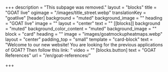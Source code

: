 +++
description = "This subpage was removed."
layout = "blocks"
title = "GOAT live"
ogimage = "/images/title_street.webp"
translationKey = "goatlive"
[header]
background = "muted"
background_image = ""
heading = "GOAT live"
image = ""
layout = "center"
text = ""
[[blocks]]
background = "muted"
background_color_content = "muted"
background_image = ""
block = "card"
heading = ""
image = "images/goatmockupheatmaps.webp"
layout = "center"
padding_top = "small"
template = "card-block"
text = "Welcome to our new website! You are looking for the previous applications of GOAT? Then follow this link: "
video = ""
[blocks.button]
text = "GOAT References"
url = "/en/goat-references/"


+++

